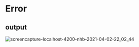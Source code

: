 # Error

## output

![screencapture-localhost-4200-nhb-2021-04-02-22_02_44](https://user-images.githubusercontent.com/79576987/113508103-c3908600-956b-11eb-834d-d54a48e96fa9.png)
